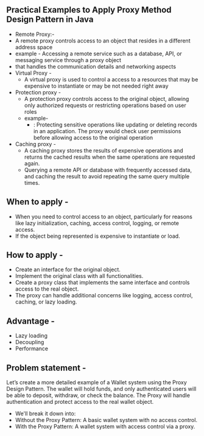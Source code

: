 ## Practical Examples to Apply Proxy Method Design Pattern in Java

- Remote Proxy:-
- A remote proxy controls access to an object that resides in a different address space
- example - Accessing a remote service such as a database, API, or messaging service through a proxy object
- that handles the communication details and networking aspects
- Virtual Proxy -
    - A virtual proxy is used to control a access to a resources that may be expensive to instantiate or may be not
      needed right away
- Protection proxy -
    - A protection proxy controls access to the original object, allowing only authorized requests or restricting
      operations based on user roles
    - example-
        - : Protecting sensitive operations like updating or deleting records in an application. The proxy would check
          user permissions before allowing access to the original operation
- Caching proxy -
    - A caching proxy stores the results of expensive operations and returns the cached results when the same operations
      are requested again.
    - Querying a remote API or database with frequently accessed data, and caching the result to avoid repeating the
      same query multiple times.

## When to apply -

- When you need to control access to an object, particularly for reasons like lazy initialization, caching, access
  control, logging, or remote access.
- If the object being represented is expensive to instantiate or load.

## How to apply -

- Create an interface for the original object.
- Implement the original class with all functionalities.
- Create a proxy class that implements the same interface and controls access to the real object.
- The proxy can handle additional concerns like logging, access control, caching, or lazy loading.

## Advantage -

- Lazy loading
- Decoupling
- Performance

## Problem statement -

Let’s create a more detailed example of a Wallet system using the Proxy Design Pattern. The wallet will hold funds, and
only authenticated users will be able to deposit, withdraw, or check the balance. The Proxy will handle authentication
and protect access to the real wallet object.

- We'll break it down into:
- Without the Proxy Pattern: A basic wallet system with no access control.
- With the Proxy Pattern: A wallet system with access control via a proxy.

